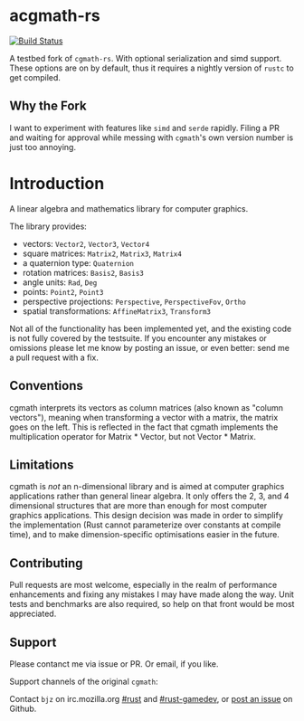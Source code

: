 # acgmath-rs

[![Build Status](https://travis-ci.org/DaseinPhaos/cgmath.svg?branch=luxdev)](https://travis-ci.org/DaseinPhaos/cgmath)

A testbed fork of `cgmath-rs`. With optional serialization and simd support. These options are on by default, thus it requires a nightly version of `rustc` to get compiled. 

## Why the Fork

I want to experiment with features like `simd` and `serde` rapidly. Filing a PR and waiting for approval while messing with `cgmath`'s own version number is just too annoying.

# Introduction

A linear algebra and mathematics library for computer graphics.

The library provides:

- vectors: `Vector2`, `Vector3`, `Vector4`
- square matrices: `Matrix2`, `Matrix3`, `Matrix4`
- a quaternion type: `Quaternion`
- rotation matrices: `Basis2`, `Basis3`
- angle units: `Rad`, `Deg`
- points: `Point2`, `Point3`
- perspective projections: `Perspective`, `PerspectiveFov`, `Ortho`
- spatial transformations: `AffineMatrix3`, `Transform3`

Not all of the functionality has been implemented yet, and the existing code
is not fully covered by the testsuite. If you encounter any mistakes or
omissions please let me know by posting an issue, or even better: send me a
pull request with a fix.

## Conventions

cgmath interprets its vectors as column matrices (also known as "column
vectors"), meaning when transforming a vector with a matrix, the matrix goes
on the left. This is reflected in the fact that cgmath implements the
multiplication operator for Matrix * Vector, but not Vector * Matrix.

## Limitations

cgmath is _not_ an n-dimensional library and is aimed at computer graphics
applications rather than general linear algebra. It only offers the 2, 3, and
4 dimensional structures that are more than enough for most computer graphics
applications. This design decision was made in order to simplify the
implementation (Rust cannot parameterize over constants at compile time), and to
make dimension-specific optimisations easier in the future.

## Contributing

Pull requests are most welcome, especially in the realm of performance
enhancements and fixing any mistakes I may have made along the way. Unit tests
and benchmarks are also required, so help on that front would be most
appreciated.

## Support

Please contanct me via issue or PR. Or email, if you like.

Support channels of the original `cgmath`:

Contact `bjz` on irc.mozilla.org [#rust](http://mibbit.com/?server=irc.mozilla.org&channel=%23rust)
and [#rust-gamedev](http://mibbit.com/?server=irc.mozilla.org&channel=%23rust-gamedev),
or [post an issue](https://github.com/bjz/cgmath/issues/new) on Github.
